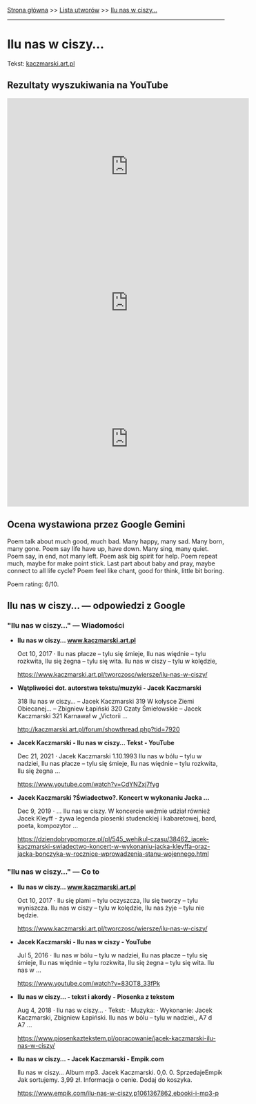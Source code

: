 [Strona główna](../index.md) >> [Lista utworów](../list.md) >> [Ilu nas w ciszy…](175.md)

---

# Ilu nas w ciszy…

Tekst: [kaczmarski.art.pl](https://www.kaczmarski.art.pl/tworczosc/wiersze/ilu-nas-w-ciszy/)

## Rezultaty wyszukiwania na YouTube

<iframe width="560" height="315" src="https://www.youtube.com/embed/0ne8ylrcXns?si=IdontcarewhotheIRSsendsImnotpayingtaxes" title="YouTube video player" frameborder="0" allow="accelerometer; autoplay; clipboard-write; encrypted-media; gyroscope; picture-in-picture; web-share" referrerpolicy="strict-origin-when-cross-origin" allowfullscreen></iframe>

<iframe width="560" height="315" src="https://www.youtube.com/embed/83OT8_33fPk?si=IdontcarewhotheIRSsendsImnotpayingtaxes" title="YouTube video player" frameborder="0" allow="accelerometer; autoplay; clipboard-write; encrypted-media; gyroscope; picture-in-picture; web-share" referrerpolicy="strict-origin-when-cross-origin" allowfullscreen></iframe>

<iframe width="560" height="315" src="https://www.youtube.com/embed/CdYNZxj7fyg?si=IdontcarewhotheIRSsendsImnotpayingtaxes" title="YouTube video player" frameborder="0" allow="accelerometer; autoplay; clipboard-write; encrypted-media; gyroscope; picture-in-picture; web-share" referrerpolicy="strict-origin-when-cross-origin" allowfullscreen></iframe>

## Ocena wystawiona przez Google Gemini

Poem talk about much good, much bad. Many happy, many sad. Many born, many gone. Poem say life have up, have down. Many sing, many quiet. Poem say, in end, not many left. Poem ask big spirit for help. Poem repeat much, maybe for make point stick. Last part about baby and pray, maybe connect to all life cycle? Poem feel like chant, good for think, little bit boring.

Poem rating: 6/10.


## Ilu nas w ciszy… — odpowiedzi z Google

### "Ilu nas w ciszy…" — Wiadomości

- **Ilu nas w ciszy… www.kaczmarski.art.pl**

    Oct 10, 2017  ·  Ilu nas płacze – tylu się śmieje, Ilu nas więdnie – tylu rozkwita, Ilu się żegna – tylu się wita. Ilu nas w ciszy – tylu w kolędzie, 

   <https://www.kaczmarski.art.pl/tworczosc/wiersze/ilu-nas-w-ciszy/>
- **Wątpliwości dot. autorstwa tekstu/muzyki - Jacek Kaczmarski**

    318 Ilu nas w ciszy… – Jacek Kaczmarski 319 W kołysce Ziemi Obiecanej… – Zbigniew Łapiński 320 Czaty Śmiełowskie – Jacek Kaczmarski 321 Karnawał w „Victorii ... 

   <http://kaczmarski.art.pl/forum/showthread.php?tid=7920>
- **Jacek Kaczmarski - Ilu nas w ciszy…  Tekst - YouTube**

    Dec 21, 2021  ·  Jacek Kaczmarski 1.10.1993 Ilu nas w bólu – tylu w nadziei, Ilu nas płacze – tylu się śmieje, Ilu nas więdnie – tylu rozkwita, Ilu się żegna ... 

   <https://www.youtube.com/watch?v=CdYNZxj7fyg>
- **Jacek Kaczmarski ?Świadectwo?. Koncert w wykonaniu Jacka ...**

    Dec 9, 2019  ·  ... Ilu nas w ciszy. W koncercie weźmie udział również Jacek Kleyff - żywa legenda piosenki studenckiej i kabaretowej, bard, poeta, kompozytor ... 

   <https://dziendobrypomorze.pl/pl/545_wehikul-czasu/38462_jacek-kaczmarski-swiadectwo-koncert-w-wykonaniu-jacka-kleyffa-oraz-jacka-bonczyka-w-rocznice-wprowadzenia-stanu-wojennego.html>

### "Ilu nas w ciszy…" — Co to

- **Ilu nas w ciszy… www.kaczmarski.art.pl**

    Oct 10, 2017  ·  Ilu się plami – tylu oczyszcza, Ilu się tworzy – tylu wyniszcza. Ilu nas w ciszy – tylu w kolędzie, Ilu nas żyje – tylu nie będzie. 

   <https://www.kaczmarski.art.pl/tworczosc/wiersze/ilu-nas-w-ciszy/>
- **Jacek Kaczmarski - Ilu nas w ciszy - YouTube**

    Jul 5, 2016  ·  Ilu nas w bólu – tylu w nadziei, Ilu nas płacze – tylu się śmieje, Ilu nas więdnie – tylu rozkwita, Ilu się żegna – tylu się wita. Ilu nas w ... 

   <https://www.youtube.com/watch?v=83OT8_33fPk>
- **Ilu nas w ciszy... - tekst i akordy - Piosenka z tekstem**

    Aug 4, 2018  ·  Ilu nas w ciszy... · Tekst: · Muzyka: · Wykonanie: Jacek Kaczmarski, Zbigniew Łapiński. Ilu nas w bólu – tylu w nadziei,, A7 d A7 ... 

   <https://www.piosenkaztekstem.pl/opracowanie/jacek-kaczmarski-ilu-nas-w-ciszy/>
- **Ilu nas w ciszy… - Jacek Kaczmarski - Empik.com**

    Ilu nas w ciszy… Album mp3. Jacek Kaczmarski. 0,0. 0. SprzedajeEmpik Jak sortujemy. 3,99 zł. Informacja o cenie. Dodaj do koszyka. 

   <https://www.empik.com/ilu-nas-w-ciszy,p1061367862,ebooki-i-mp3-p>

